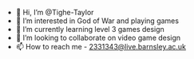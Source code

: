 - 👋 Hi, I’m @Tighe-Taylor
- 👀 I’m interested in God of War and playing games
- 🌱 I’m currently learning level 3 games design
- 💞️ I’m looking to collaborate on video game design
- 📫 How to reach me - 2331343@live.barnsley.ac.uk

<!---
Tighe-Taylor/Tighe-Taylor is a ✨ special ✨ repository because its `README.md` (this file) appears on your GitHub profile.
You can click the Preview link to take a look at your changes.
--->
